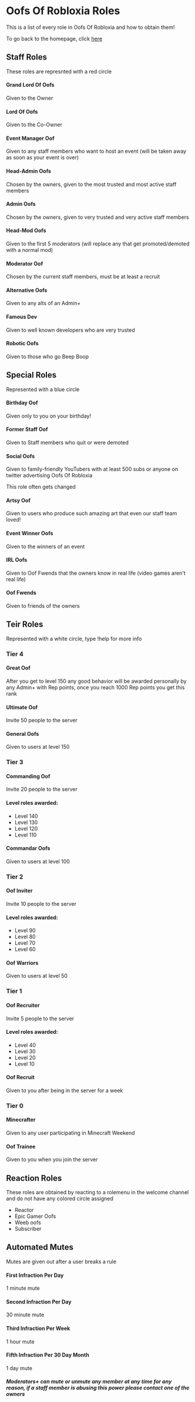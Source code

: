 <h1>Oofs Of Robloxia Roles</h1>
<p>This is a list of every role in Oofs Of Robloxia and how to obtain them!</p>
To go back to the homepage, click <a href="https://youthfultvman101.github.io/Home/">here</a>

<h2>Staff Roles</h2>
These roles are represnted with a red circle

<h4>Grand Lord Of Oofs</h4>
Given to the Owner

<h4>Lord Of Oofs</h4>
Given to the Co-Owner

<h4>Event Manager Oof</h4>
Given to any staff members who want to host an event (will be taken away as soon as your event is over)

<h4>Head-Admin Oofs</h4>
Chosen by the owners, given to the most trusted and most active staff members

<h4>Admin Oofs</h4>
Chosen by the owners, given to very trusted and very active staff members

<h4>Head-Mod Oofs</h4>
Given to the first 5 moderators (will replace any that get promoted/demoted with a normal mod)

<h4>Moderator Oof</h4>
Chosen by the current staff members, must be at least a recruit

<h4>Alternative Oofs</h4>
Given to any alts of an Admin+

<h4>Famous Dev</h4>
Given to well known developers who are very trusted

<h4>Robotic Oofs</h4>
Given to those who go Beep Boop

<h2>Special Roles</h2>
Represented with a blue circle

<h4>Birthday Oof</h4>
Given only to you on your birthday!

<h4>Former Staff Oof</h4>
Given to Staff members who quit or were demoted

<h4>Social Oofs</h4>
Given to family-friendly YouTubers with at least 500 subs or anyone on twitter advertising Oofs Of Robloxia

This role often gets changed

<h4>Artsy Oof</h4>
Given to users who produce such amazing art that even our staff team loved!

<h4>Event Winner Oofs</h4>
Given to the winners of an event

<h4>IRL Oofs</h4>
Given to Oof Fwends that the owners know in real life (video games aren't real life)

<h4>Oof Fwends</h4>
Given to friends of the owners

<h2>Teir Roles</h2>
Represented with a white circle, type !help for more info

<h3>Tier 4</h3>
<h4>Great Oof</h4>
After you get to level 150 any good behavior will be awarded personally by any Admin+ with Rep points, once you reach 1000 Rep points you get this rank

<h4>Ultimate Oof</h4>
Invite 50 people to the server

<h4>General Oofs</h4>
Given to users at level 150

<h3>Tier 3</h3>
<h4>Commanding Oof</h4>
Invite 20 people to the server

<h4>Level roles awarded:</h4>
<ul>
<li>Level 140</li>
<li>Level 130</li>
<li>Level 120</li>
<li>Level 110</li>
</ul>

<h4>Commandar Oofs</h4>
Given to users at level 100

<h3>Tier 2</h3>
<h4>Oof Inviter</h4>
Invite 10 people to the server

<h4>Level roles awarded:</h4>
<ul>
<li>Level 90</li>
<li>Level 80</li>
<li>Level 70</li>
<li>Level 60</li>
</ul>

<h4>Oof Warriors</h4>
Given to users at level 50

<h3>Tier 1</h3>
<h4>Oof Recruiter</h4>
Invite 5 people to the server

<h4>Level roles awarded:</h4>
<ul>
<li>Level 40</li>
<li>Level 30</li>
<li>Level 20</li>
<li>Level 10</li>
</ul>

<h4>Oof Recruit</h4>
Given to you after being in the server for a week

<h3>Tier 0</h3>
<h4>Minecrafter</h4>
Given to any user participating in Minecraft Weekend

<h4>Oof Trainee</h4>
Given to you when you join the server

<h2>Reaction Roles</h2>
These roles are obtained by reacting to a rolemenu in the welcome channel and do not have any colored circle assigned

<ul>
  <li>Reactor</li>
  <li>Epic Gamer Oofs</li>
  <li>Weeb oofs</li>
  <li>Subscriber</li>
</ul>

<h2>Automated Mutes</h2>
Mutes are given out after a user breaks a rule

<h4>First Infraction Per Day</h4>
1 minute mute

<h4>Second Infraction Per Day</h4>
30 minute mute

<h4>Third Infraction Per Week</h4>
1 hour mute

<h4>Fifth Infraction Per 30 Day Month</h4>
1 day mute

<h5>Moderators+ can mute or unmute any member at any time for any reason, if a staff member is abusing this power please contact one of the owners</h5>
